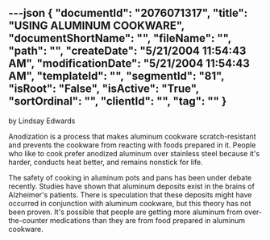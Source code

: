 ---json
{
  "documentId": "2076071317",
  "title": "USING ALUMINUM COOKWARE",
  "documentShortName": "",
  "fileName": "",
  "path": "",
  "createDate": "5/21/2004 11:54:43 AM",
  "modificationDate": "5/21/2004 11:54:43 AM",
  "templateId": "",
  "segmentId": "81",
  "isRoot": "False",
  "isActive": "True",
  "sortOrdinal": "",
  "clientId": "",
  "tag": ""
}
---

by Lindsay Edwards 
 
Anodization is a process that makes aluminum cookware scratch-resistant and prevents the cookware from reacting with foods prepared in it. People who like to cook prefer anodized aluminum over stainless steel because it's harder, conducts heat better, and remains nonstick for life. 

The safety of cooking in aluminum pots and pans has been under debate recently. Studies have shown that aluminum deposits exist in the brains of Alzheimer's patients. There is speculation that these deposits might have occurred in conjunction with aluminum cookware, but this theory has not been proven. It's possible that people are getting more aluminum from over-the-counter medications than they are from food prepared in aluminum cookware.
